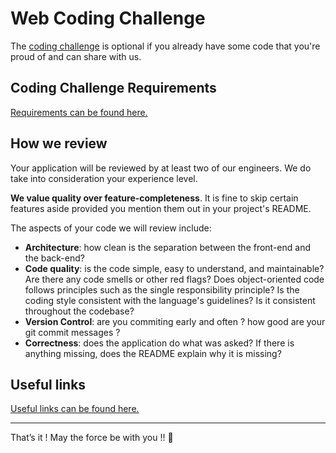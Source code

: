 # Web Coding Challenge

The [coding challenge](coding-challenge.md) is optional if you already have some code that you're proud of and can share with us.

Coding Challenge Requirements
----------------
[Requirements can be found here.](coding-challenge.md)

How we review
----------------

Your application will be reviewed by at least two of our engineers. We do take into consideration your experience level.

**We value quality over feature-completeness**. It is fine to skip certain features aside provided you mention them out in your project's README. 

The aspects of your code we will review include:

* **Architecture**: how clean is the separation between the front-end and the back-end?
* **Code quality**: is the code simple, easy to understand, and maintainable?  Are there any code smells or other red flags? Does object-oriented code follows principles such as the single responsibility principle? Is the coding style consistent with the language's guidelines? Is it consistent throughout the codebase?
* **Version Control**: are you commiting early and often ? how good are your git commit messages ? 
* **Correctness**: does the application do what was asked? If there is anything missing, does the README explain why it is missing? 

Useful links
---------------
[Useful links can be found here.](tips-and-tricks.md)


------------
That’s it ! May the force be with you !! 🖖 
